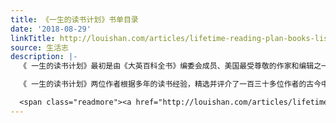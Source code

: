 ```yaml
---
title: 《一生的读书计划》书单目录
date: '2018-08-29'
linkTitle: http://louishan.com/articles/lifetime-reading-plan-books-list.html
source: 生活志
description: |-
  《 一生的读书计划》最初是由《大英百科全书》编委会成员、美国最受尊敬的作家和编辑之一的克里夫顿·费迪曼撰写，作者于1999年因病去世。在最新出版的版本中，增加了哈佛大学历史学及东亚语言学博士约翰·S. 梅杰撰写的一些篇目，大大增加了亚洲，尤其是中国、日本和印度文学的入选率。

  《 一生的读书计划》两位作者根据多年的读书经验，精选并评介了一百三十多位作者的古今中外世界名著，分为五个部分，涵盖了荷马时期到现代的精华，名列多个语种的畅销书榜。

  <span class="readmore"><a href="http://louishan.com/articles/lifetime-reading-plan-books-list.html" title="《一生的读书计划》书单目录">阅读全文——共4129字</a></span>
---
```

